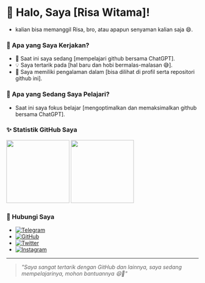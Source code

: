 # 👋 Halo, Saya [Risa Witama]!
- kalian bisa memanggil Risa, bro, atau apapun senyaman kalian saja 😄.

### 🔭 Apa yang Saya Kerjakan?
- 🌟 Saat ini saya sedang [mempelajari github bersama ChatGPT].
- 💡 Saya tertarik pada [hal baru dan hobi bermalas-malasan 😅].
- 🚀 Saya memiliki pengalaman dalam [bisa dilihat di profil serta repositori github ini].

### 🌱 Apa yang Sedang Saya Pelajari?
- Saat ini saya fokus belajar [mengoptimalkan dan memaksimalkan github bersama ChatGPT].

### ✨ Statistik GitHub Saya
<div>
  <img height="165em" src="https://github-readme-stats.vercel.app/api?username=risawitama&show_icons=true&hide_border=true&count_private=true&theme=radical" />
  <img height="165em" src="https://github-readme-stats.vercel.app/api/top-langs/?username=risawitama&layout=compact&theme=radical" />
</div>

### 💼 Hubungi Saya
- [![Telegram](https://img.shields.io/badge/Telegram-2CA5E0?style=flat-squeare&logo=telegram&logoColor=white)](https://t.me/risawitama)
- [![GitHub](https://img.shields.io/badge/GitHub-%23181717?style=flat&logo=github)](https://github.com/risawitama)
- [![Twitter](https://img.shields.io/badge/Twitter-%231DA1F2?style=flat&logo=twitter)](https://twitter.com/ardiirsw_)
- [![Instagram](https://img.shields.io/badge/Instagram-%23E4405F?style=flat&logo=instagram)](https://instagram.com/ardiirsw_)

---

> *"Saya sangat tertarik dengan GitHub dan lainnya,
      saya sedang mempelajarinya, mohon bantuannya 😄🙏"*
